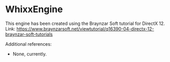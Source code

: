 # WhixxEngine

This engine has been created using the Braynzar Soft tutorial for DirectX 12.
Link: https://www.braynzarsoft.net/viewtutorial/q16390-04-directx-12-braynzar-soft-tutorials

Additional references:
- None, currently.
